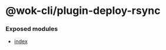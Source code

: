 # @wok-cli/plugin-deploy-rsync

### Exposed modules

- [index](packages/plugin-deploy-rsync/api/index)